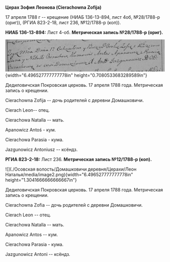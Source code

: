 **Церах Зофия Леонова (Cierachowna Zofija)**

17 апреля 1788 г -- крещение (НИАБ 136-13-894, лист 4об, №28/1788-р
(ориг)), (РГИА 823-2-18, лист 236, №12/1788-р (коп)).

**НИАБ 136-13-894:** Лист 4-об. **Метрическая запись №28/1788-р
(ориг).**

![](./media/2c8faacbd23a50bdf798b7cf5e6f5afed5e9613e.png){width="6.496527777777778in"
height="0.7080533683289589in"}

Дедиловичская Покровская церковь. 17 апреля 1788 года. Метрическая
запись о крещении.

Cierachowna Zofija -- дочь родителей с деревни Домашковичи.

Cierach Leon-- отец.

Cierachowa Natalla -- мать.

Apanowicz Antoś - кум.

Cierachowa Parasia - кума.

Jazgunowicz Antoniusz -- ксёндз.

**РГИА 823-2-18:** Лист 236. **Метрическая запись №12/1788-р (коп).**

![](./Осовская волость/Домашковичи деревня/Церахи/Леон Наталья/media/image2.png){width="6.496527777777778in"
height="1.3041666666666667in"}

Дедиловичская Покровская церковь. 17 апреля 1788 года. Метрическая
запись о крещении.

Cierachowna Zofia -- дочь родителей с деревни Домашковичи.

Cierach Leon -- отец.

Cierachowa Natalla -- мать.

Apanowicz Antos -- кум.

Cierachowa Parasia - кума.

Jazgunowicz Antoni -- ксёндз.
